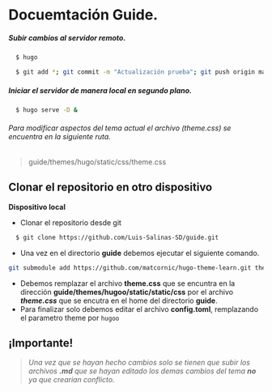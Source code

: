 # Docuemtación Guide.

##### Subir cambios al servidor remoto.

```bash
  $ hugo

  $ git add *; git commit -m "Actualización prueba"; git push origin master
```

##### Iniciar el servidor de manera local en segundo plano.

```bash
  $ hugo serve -D &
```

###### Para modificar aspectos del tema actual el archivo (theme.css) se encuentra en la siguiente ruta.

> guide/themes/hugo/static/css/theme.css

## Clonar el repositorio en otro dispositivo

**Dispositivo local**

- Clonar el repositorio desde git

```bash
  $ git clone https://github.com/Luis-Salinas-SD/guide.git
```

- Una vez en el directorio **guide** debemos ejecutar el siguiente comando.

```bash
git submodule add https://github.com/matcornic/hugo-theme-learn.git themes/hugoo
```

- Debemos remplazar el archivo **theme.css** que se encuntra en la dirección **guide/themes/hugoo/static/static/css** por el archivo **_theme.css_** que se encutra en el home del directorio **guide**.
- Para finalizar solo debemos editar el archivo **config.toml**, remplazando el parametro theme por `hugoo`
## ¡Importante!
> _Una vez que se hayan hecho cambios solo se tienen que subir los archivos **.md** que se hayan editado los demas cambios del tema **no** ya que crearian conflicto._
